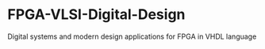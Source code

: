 # FPGA-VLSI-Digital-Design
 Digital systems and modern design applications for FPGA in VHDL language
